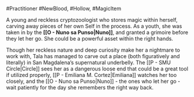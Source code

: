 #Practitioner #NewBlood, #Hollow, #MagicItem

A young and reckless cryptozoologist who stores magic within herself, carving away pieces of her own Self in the process. As a youth, she was taken in by the **[[O - Nuno sa Punso|Nuno]]**, and granted a grimoire before they let her go. She could be a powerful asset within the right hands.

Though her reckless nature and deep curiosity make her a nightmare to work with, Tala has managed to carve out a place (both figuratively and literally) in San Magdalena’s supernatural underbelly. The [[P - SMU Circle|Circle]] sees her as a dangerous loose end that could be a great tool if utilized properly, [[P - Emiliana M. Cortez|Emiliana]] watches her too closely, and the [[O - Nuno sa Punso|Nuno]] - the ones who let her go - wait patiently for the day she remembers the right way back.
